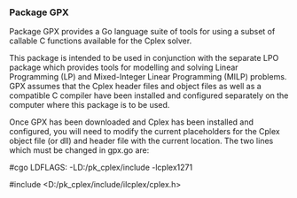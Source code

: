 ### Package GPX

Package GPX provides a Go language suite of tools for using a subset of callable C functions available for the
Cplex solver. 

This package is intended to be used in conjunction with the separate LPO package 
which provides tools for modelling and solving Linear Programming (LP) and Mixed-Integer 
Linear Programming (MILP) problems. GPX assumes that the Cplex header files
and object files as well as a compatible C compiler have been installed and configured
separately on the computer where this package is to be used.

Once GPX has been downloaded and Cplex has been installed and configured, you will need to modify the
current placeholders for the Cplex object file (or dll) and header file with the current location.
The two lines which must be changed in gpx.go are:

#cgo LDFLAGS: -LD:/pk_cplex/include -lcplex1271

#include <D:/pk_cplex/include/ilcplex/cplex.h>
